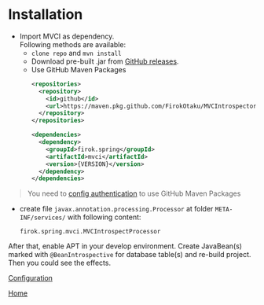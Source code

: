 # Installation

* Import MVCI as dependency.  
  Following methods are available:
  * `clone repo` and `mvn install`
  * Download pre-built .jar from [GitHub releases](https://github.com/FirokOtaku/MVCIntrospector/releases).
  * Use GitHub Maven Packages
    ```xml
    <repositories>
      <repository>
        <id>github</id>
        <url>https://maven.pkg.github.com/FirokOtaku/MVCIntrospector</url>
      </repository>
    </repositories>
    
    <dependencies>
      <dependency>
        <groupId>firok.spring</groupId>
        <artifactId>mvci</artifactId>
        <version>{VERSION}</version>
      </dependency>
    </dependencies>
    ```

> You need to [config authentication](https://docs.github.com/en/packages/working-with-a-github-packages-registry/working-with-the-apache-maven-registry) to use GitHub Maven Packages

* create file `javax.annotation.processing.Processor` at folder `META-INF/services/` with following content:
  ```text
  firok.spring.mvci.MVCIntrospectProcessor
  ```

After that, enable APT in your develop environment.
Create JavaBean(s) marked with `@BeanIntrospective` for database table(s)
and re-build project.
Then you could see the effects.

[Configuration](config-en.md)

[Home](home-en.md)
